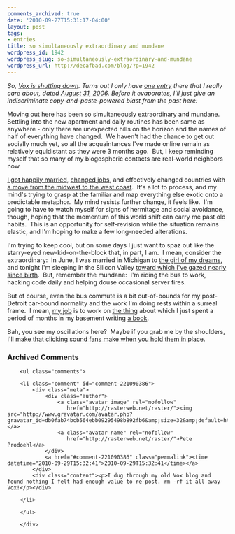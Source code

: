 ```yaml
---
comments_archived: true
date: '2010-09-27T15:31:17-04:00'
layout: post
tags:
- entries
title: so simultaneously extraordinary and mundane
wordpress_id: 1942
wordpress_slug: so-simultaneously-extraordinary-and-mundane
wordpress_url: http://decafbad.com/blog/?p=1942
---
```

<i>So, <a href="http://closing.vox.com/">Vox is shutting down</a>. Turns out I only have <a href="http://decafbad.vox.com/library/post/so-simultaneously-extraordinary-and-mundane.html">one entry</a> there that I really care about, dated <a href="http://decafbad.vox.com/library/post/so-simultaneously-extraordinary-and-mundane.html">August 31, 2006</a>. Before it evaporates, I'll just give an indiscriminate copy-and-paste-powered blast from the past here:</i>

<p>Moving out here has been so simultaneously extraordinary and mundane.&#160; Settling into the new apartment and daily routines has been same as anywhere - only there are unexpected hills on the horizon and the names of half of everything have changed.&#160; We haven&#39;t had the chance to get out socially much yet, so all the acquaintances I&#39;ve made online remain as relatively equidistant as they were 3 months ago.&#160; But, I keep reminding myself that so many of my blogospheric contacts are real-world neighbors now.</p><p><a href="http://decafbad.com/blog/2006/06/09/wedding-day-is-today">I got happily married</a>, <a href="http://decafbad.com/blog/2006/06/24/go-west-young-man">changed jobs</a>, and effectively changed countries with <a href="http://decafbad.com/blog/2006/07/25/youngmangonewest">a move from the midwest to the west coast</a>.&#160; It&#39;s a lot to process, and my mind&#39;s trying to grasp at the familiar and map everything else exotic onto a predictable metaphor.&#160; My mind resists further change, it feels like.&#160; I&#39;m going to have to watch myself for signs of hermitage and social avoidance, though, hoping that the momentum of this world shift can carry me past old habits.&#160; This is an opportunity for self-revision while the situation remains elastic, and I&#39;m hoping to make a few long-needed alterations.</p><p>I&#39;m trying to keep cool, but on some days I just want to spaz out like the starry-eyed new-kid-on-the-block that, in part, I am.&#160; I mean, consider the extraordinary:&#160; In June, I was married in Michigan to <a href="http://www.flickr.com/photos/deusx/170950600/">the girl of my dreams</a>, and tonight I&#39;m sleeping in the Silicon Valley <a href="http://decafbad.com/images/growup-header.gif">toward which I&#39;ve gazed nearly since birth</a>.&#160; But, remember the mundane:&#160; I&#39;m riding the bus to work, hacking code daily and helping douse occasional server fires.</p><p>But of course, even the bus commute is a bit out-of-bounds for my post-Detroit car-bound normality and the work I&#39;m doing rests within a surreal frame.&#160; I mean, <a href="http://blog.del.icio.us/blog/2006/07/hello_world.html">my job</a> is to work on <a href="http://del.icio.us/deusx">the thing</a> about which I just spent a period of months in my basement writing <a href="http://decafbad.com/blog/2006/08/09/hacking-delicious-is-out-and-about">a book</a>.</p><p>Bah, you see my oscillations here?&#160; Maybe if you grab me by the shoulders, I&#39;ll <a href="http://xkcd.com/c131.html">make that clicking sound fans make when you hold them in place</a>.</p>


<div id="comments" class="comments archived-comments">
            <h3>Archived Comments</h3>
            
        <ul class="comments">
            
        <li class="comment" id="comment-221090386">
            <div class="meta">
                <div class="author">
                    <a class="avatar image" rel="nofollow" 
                       href="http://rasterweb.net/raster/"><img src="http://www.gravatar.com/avatar.php?gravatar_id=db0fab74bcb564ebb09295498b892fb6&amp;size=32&amp;default=http://mediacdn.disqus.com/1320279820/images/noavatar32.png"/></a>
                    <a class="avatar name" rel="nofollow" 
                       href="http://rasterweb.net/raster/">Pete Prodoehl</a>
                </div>
                <a href="#comment-221090386" class="permalink"><time datetime="2010-09-29T15:32:41">2010-09-29T15:32:41</time></a>
            </div>
            <div class="content"><p>I dug through my old Vox blog and found nothing I felt had enough value to re-post. rm -rf it all away Vox!</p></div>
            
        </li>
    
        </ul>
    
        </div>
    